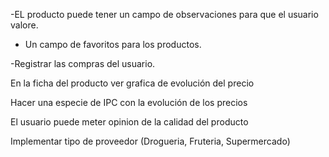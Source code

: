 -EL producto puede tener un campo de observaciones para que el usuario valore.

-   Un campo de favoritos para los productos.

-Registrar las compras del usuario.

En la ficha del producto ver grafica de evolución del precio

Hacer una especie de IPC con la evolución de los precios

El usuario puede meter opinion de la calidad del producto

Implementar tipo de proveedor (Drogueria, Fruteria, Supermercado)
